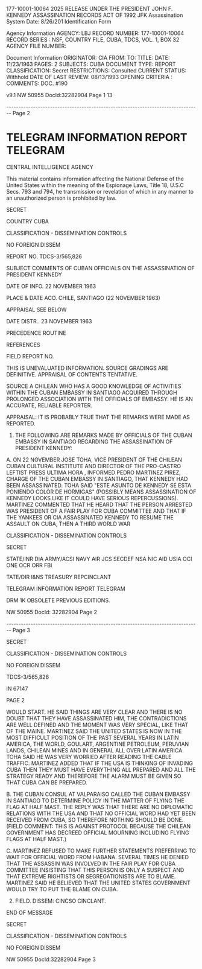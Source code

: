 177-10001-10064 2025 RELEASE UNDER THE PRESIDENT JOHN F. KENNEDY ASSASSINATION RECORDS ACT OF 1992
JFK Assassination System Date: 8/26/201
Identification Form

Agency Information
AGENCY: LBJ
RECORD NUMBER: 177-10001-10064
RECORD SERIES : NSF, COUNTRY FILE, CUBA, TDCS, VOL. 1, BOX 32
AGENCY FILE NUMBER:

Document Information
ORIGINATOR: CIA
FROM:
TO:
TITLE:
DATE: 11/23/1963
PAGES: 2
SUBJECTS: CUBA
DOCUMENT TYPE: REPORT
CLASSIFICATION: Secret
RESTRICTIONS: Consulted
CURRENT STATUS: Withhold
DATE OF LAST REVIEW: 08/13/1993
OPENING CRITERIA :
COMMENTS: DOC. #190

v9.1
NW 50955 DocId:32282904 Page 1
13


-------------------------------------------------------------------------------- Page 2

# TELEGRAM INFORMATION REPORT TELEGRAM

CENTRAL INTELLIGENCE AGENCY

This material contains information affecting the National Defense of the United States within the meaning of the Espionage Laws, Title 18, U.S.C Secs. 793 and 794, he transmission or revelation of which in any manner to an unauthorized person is prohibited by law.

SECRET

COUNTRY CUBA

CLASSIFICATION - DISSEMINATION CONTROLS

NO FOREIGN DISSEM

REPORT NO. TDCS-3/565,826

SUBJECT COMMENTS OF CUBAN OFFICIALS ON THE ASSASSINATION OF PRESIDENT KENNEDY

DATE OF INFO. 22 NOVEMBER 1963

PLACE & DATE ACO. CHILE, SANTIAGO (22 NOVEMBER 1963)

APPRAISAL SEE BELOW

DATE DISTR.. 23 NOVEMBER 1963

PRECEDENCE ROUTINE

REFERENCES

FIELD REPORT NO.

THIS IS UNEVALUATED INFORMATION. SOURCE GRADINGS ARE DEFINITIVE. APPRAISAL OF CONTENTS TENTATIVE.

SOURCE A CHILEAN WHO HAS A GOOD KNOWLEDGE OF ACTIVITIES WITHIN THE CUBAN EMBASSY IN SANTIAGO ACQUIRED THROUGH PROLONGED ASSOCIATION WITH THE OFFICIALS OF EMBASSY. HE IS AN ACCURATE, RELIABLE REPORTER.

APPRAISAL: IT IS PROBABLY TRUE THAT THE REMARKS WERE MADE AS REPORTED.

1. THE FOLLOWING ARE REMARKS MADE BY OFFICIALS OF THE CUBAN EMBASSY IN SANTIAGO REGARDING THE ASSASSINATION OF PRESIDENT KENNEDY:

A. ON 22 NOVEMBER JOSE TOHA, VICE PRESIDENT OF THE CHILEAN CUBAN CULTURAL INSTITUTE AND DIRECTOR OF THE PRO-CASTRO LEFTIST PRESS ULTIMA HORA , INFORMED PEDRO MARTINEZ PIREZ, CHARGE OF THE CUBAN EMBASSY IN SANTIAGO, THAT KENNEDY HAD BEEN ASSASSINATED. TOHA SAID "ESTE ASUNTO DE KENNEDY SE ESTA PONIENDO COLOR DE HORMIGAS" (POSSIBLY MEANS ASSASSINATION OF KENNEDY LOOKS LIKE IT COULD HAVE SERIOUS REPERCUSSIONS). MARTINEZ COMMENTED THAT HE HEARD THAT THE PERSON ARRESTED WAS PRESIDENT OF A FAIR PLAY FOR CUBA COMMITTEE AND THAT IF THE YANKEES OR CIA ASSASSINATED KENNEDY TO RESUME THE ASSAULT ON CUBA, THEN A THIRD WORLD WAR

CLASSIFICATION - DISSEMINATION CONTROLS

SECRET

STATE/INR DIA ARMY/ACSI NAVY AIR JCS SECDEF NSA NIC AID USIA OCI ONE OCR ORR FBI

TATE/DIR I&NS TREASURY REPCINCLANT

TELEGRAM INFORMATION REPORT TELEGRAM

DRM 1K OBSOLETE PREVIOUS EDITIONS.

NW 50955 DocId: 32282904 Page 2


-------------------------------------------------------------------------------- Page 3

SECRET

CLASSIFICATION - DISSEMINATION CONTROLS

NO FOREIGN DISSEM

TDCS-3/565,826

IN 67147

PAGE 2

WOULD START. HE SAID THINGS ARE VERY CLEAR AND THERE IS NO DOUBT THAT THEY HAVE ASSASSINATED HIM, THE CONTRADICTIONS ARE WELL DEFINED AND THE MOMENT WAS VERY SPECIAL, LIKE THAT OF THE MAINE. MARTINEZ SAID THE UNITED STATES IS NOW IN THE MOST DIFFICULT POSITION OF THE PAST SEVERAL YEARS IN LATIN AMERICA, THE WORLD, GOULART, ARGENTINE PETROLEUM, PERUVIAN LANDS, CHILEAN MINES AND IN GENERAL ALL OVER LATIN AMERICA. TOHA SAID HE WAS VERY WORRIED AFTER READING THE CABLE TRAFFIC. MARTINEZ ADDED THAT IF THE USA IS THINKING OF INVADING CUBA THEN THEY MUST HAVE EVERYTHING ALL PREPARED AND ALL THE STRATEGY READY AND THEREFORE THE ALARM MUST BE GIVEN SO THAT CUBA CAN BE PREPARED.

B. THE CUBAN CONSUL AT VALPARAISO CALLED THE CUBAN EMBASSY IN SANTIAGO TO DETERMINE POLICY IN THE MATTER OF FLYING THE FLAG AT HALF MAST. THE REPLY WAS THAT THERE ARE NO DIPLOMATIC RELATIONS WITH THE USA AND THAT NO OFFICIAL WORD HAD YET BEEN RECEIVED FROM CUBA, SO THEREFORE NOTHING SHOULD BE DONE. (FIELD COMMENT: THIS IS AGAINST PROTOCOL BECAUSE THE CHILEAN GOVERNMENT HAS DECREED OFFICIAL MOURNING INCLUDING FLYING FLAGS AT HALF MAST.)

C. MARTINEZ REFUSED TO MAKE FURTHER STATEMENTS PREFERRING TO WAIT FOR OFFICIAL WORD FROM HABANA. SEVERAL TIMES HE DENIED THAT THE ASSASSIN WAS INVOLVED IN THE FAIR PLAY FOR CUBA COMMITTEE INSISTING THAT THIS PERSON IS ONLY A SUSPECT AND THAT EXTREME RIGHTISTS OR SEGREGATIONISTS ARE TO BLAME. MARTINEZ SAID HE BELIEVED THAT THE UNITED STATES GOVERNMENT WOULD TRY TO PUT THE BLAME ON CUBA.

2. FIELD. DISSEM: CINCSO CINCLANT.

END OF MESSAGE

SECRET

CLASSIFICATION - DISSEMINATION CONTROLS

NO FOREIGN DISSEM

NW 50955 DocId:32282904 Page 3
